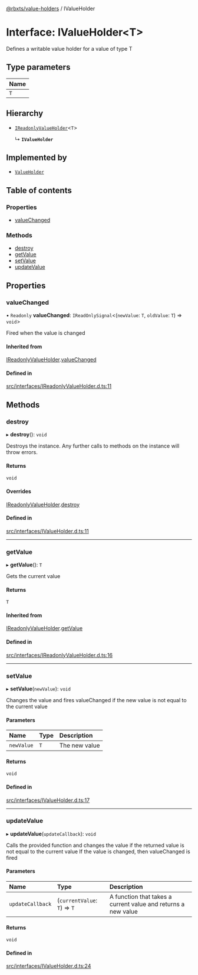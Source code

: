 [@rbxts/value-holders](../README.md) / IValueHolder

# Interface: IValueHolder<T\>

Defines a writable value holder for a value of type T

## Type parameters

| Name |
| :------ |
| `T` |

## Hierarchy

- [`IReadonlyValueHolder`](IReadonlyValueHolder.md)<`T`\>

  ↳ **`IValueHolder`**

## Implemented by

- [`ValueHolder`](../classes/ValueHolder.md)

## Table of contents

### Properties

- [valueChanged](IValueHolder.md#valuechanged)

### Methods

- [destroy](IValueHolder.md#destroy)
- [getValue](IValueHolder.md#getvalue)
- [setValue](IValueHolder.md#setvalue)
- [updateValue](IValueHolder.md#updatevalue)

## Properties

### valueChanged

• `Readonly` **valueChanged**: `IReadOnlySignal`<(`newValue`: `T`, `oldValue`: `T`) => `void`\>

Fired when the value is changed

#### Inherited from

[IReadonlyValueHolder](IReadonlyValueHolder.md).[valueChanged](IReadonlyValueHolder.md#valuechanged)

#### Defined in

[src/interfaces/IReadonlyValueHolder.d.ts:11](https://github.com/Bytebit-Org/roblox-ValueHolders/blob/5837c16/src/interfaces/IReadonlyValueHolder.d.ts#L11)

## Methods

### destroy

▸ **destroy**(): `void`

Destroys the instance.
Any further calls to methods on the instance will throw errors.

#### Returns

`void`

#### Overrides

[IReadonlyValueHolder](IReadonlyValueHolder.md).[destroy](IReadonlyValueHolder.md#destroy)

#### Defined in

[src/interfaces/IValueHolder.d.ts:11](https://github.com/Bytebit-Org/roblox-ValueHolders/blob/5837c16/src/interfaces/IValueHolder.d.ts#L11)

___

### getValue

▸ **getValue**(): `T`

Gets the current value

#### Returns

`T`

#### Inherited from

[IReadonlyValueHolder](IReadonlyValueHolder.md).[getValue](IReadonlyValueHolder.md#getvalue)

#### Defined in

[src/interfaces/IReadonlyValueHolder.d.ts:16](https://github.com/Bytebit-Org/roblox-ValueHolders/blob/5837c16/src/interfaces/IReadonlyValueHolder.d.ts#L16)

___

### setValue

▸ **setValue**(`newValue`): `void`

Changes the value and fires valueChanged if the new value is not equal to the current value

#### Parameters

| Name | Type | Description |
| :------ | :------ | :------ |
| `newValue` | `T` | The new value |

#### Returns

`void`

#### Defined in

[src/interfaces/IValueHolder.d.ts:17](https://github.com/Bytebit-Org/roblox-ValueHolders/blob/5837c16/src/interfaces/IValueHolder.d.ts#L17)

___

### updateValue

▸ **updateValue**(`updateCallback`): `void`

Calls the provided function and changes the value if the returned value is not equal to the current value
If the value is changed, then valueChanged is fired

#### Parameters

| Name | Type | Description |
| :------ | :------ | :------ |
| `updateCallback` | (`currentValue`: `T`) => `T` | A function that takes a current value and returns a new value |

#### Returns

`void`

#### Defined in

[src/interfaces/IValueHolder.d.ts:24](https://github.com/Bytebit-Org/roblox-ValueHolders/blob/5837c16/src/interfaces/IValueHolder.d.ts#L24)
